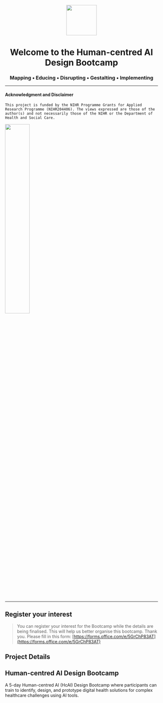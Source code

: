 <div align="center">
<img src="https://avatars.githubusercontent.com/u/128396053?s=200&v=4" width="100" height="100"/>
</div>

<p> </p>

<div align="center">
  <h1 style="text-align: center;">Welcome to the Human-centred AI Design Bootcamp</h1>
  <h3 style="text-align: center;">Mapping • Educing • Disrupting • Gestalting • Implementing</h3>
</div>

---

#### Acknowledgment and Disclaimer
```This project is funded by the NIHR Programme Grants for Applied Research Programme (NIHR204406). The views expressed are those of the author(s) and not necessarily those of the NIHR or the Department of Health and Social Care.```

<img src="https://www.nihr.ac.uk/nihr-comms/images/visual-identity/logo/funded-by-nihr-logo.png" width="40%" height="40%"/>

---

## Register your interest

>You can register your interest for the Bootcamp while the details are being finalised. This will help us better organise this bootcamp. Thank you.
>Please fill in this form: [https://forms.office.com/e/5GrChP83AT](https://forms.office.com/e/5GrChP83AT)

## Project Details

## Human-centred AI Design Bootcamp
A 5-day Human-centred AI (HcAI) Design Bootcamp where participants can train to identify, design, and prototype digital health solutions for complex healthcare challenges using AI tools.

